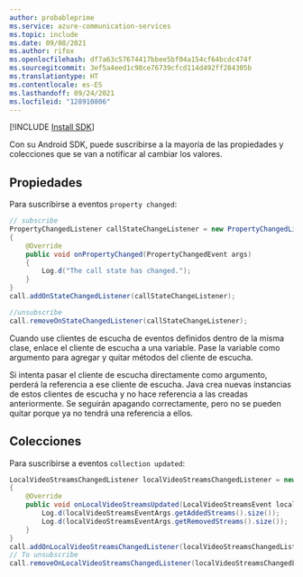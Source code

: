 ```yaml
---
author: probableprime
ms.service: azure-communication-services
ms.topic: include
ms.date: 09/08/2021
ms.author: rifox
ms.openlocfilehash: df7a63c57674417bbee5bf04a154cf64bcdc474f
ms.sourcegitcommit: 3ef5a4eed1c98ce76739cfcd114d492ff284305b
ms.translationtype: HT
ms.contentlocale: es-ES
ms.lasthandoff: 09/24/2021
ms.locfileid: "128910806"
---
```

[!INCLUDE [Install SDK](../install-sdk/install-sdk-android.md)]

Con su Android SDK, puede suscribirse a la mayoría de las propiedades y colecciones que se van a notificar al cambiar los valores.

## <a name="properties"></a>Propiedades
Para suscribirse a eventos `property changed`:

```java
// subscribe
PropertyChangedListener callStateChangeListener = new PropertyChangedListener()
{
    @Override
    public void onPropertyChanged(PropertyChangedEvent args)
    {
        Log.d("The call state has changed.");
    }
}
call.addOnStateChangedListener(callStateChangeListener);

//unsubscribe
call.removeOnStateChangedListener(callStateChangeListener);
```
Cuando use clientes de escucha de eventos definidos dentro de la misma clase, enlace el cliente de escucha a una variable. Pase la variable como argumento para agregar y quitar métodos del cliente de escucha.

Si intenta pasar el cliente de escucha directamente como argumento, perderá la referencia a ese cliente de escucha. Java crea nuevas instancias de estos clientes de escucha y no hace referencia a las creadas anteriormente. Se seguirán apagando correctamente, pero no se pueden quitar porque ya no tendrá una referencia a ellos.


## <a name="collections"></a>Colecciones
Para suscribirse a eventos `collection updated`:

```java
LocalVideoStreamsChangedListener localVideoStreamsChangedListener = new LocalVideoStreamsChangedListener()
{
    @Override
    public void onLocalVideoStreamsUpdated(LocalVideoStreamsEvent localVideoStreamsEventArgs) {
        Log.d(localVideoStreamsEventArgs.getAddedStreams().size());
        Log.d(localVideoStreamsEventArgs.getRemovedStreams().size());
    }
}
call.addOnLocalVideoStreamsChangedListener(localVideoStreamsChangedListener);
// To unsubscribe
call.removeOnLocalVideoStreamsChangedListener(localVideoStreamsChangedListener);
```
